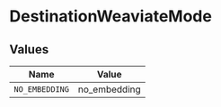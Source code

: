 # DestinationWeaviateMode


## Values

| Name           | Value          |
| -------------- | -------------- |
| `NO_EMBEDDING` | no_embedding   |